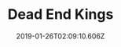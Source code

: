 ---
title: Dead End Kings
artist: Katatonia
date: 2019-01-26T02:09:10.606Z
cover: /upload/e363b405b4b4d259ddbecf01c516ae6c.1000x1000x1.jpg
styles:
  - Progressive Rock
  - Progressive Metal
links:
  spotify: https://play.spotify.com/album/0Rm1Q7jINtrkDbfXfqnlYg
  youtube: https://music.youtube.com/playlist?list=OLAK5uy_kES9gUWsxL9Vv2oJyuTtQeqDk1RrnCLi0
  applemusic: https://music.apple.com/us/album/dead-end-kings-deluxe-edition/675838299?uo=4
  soundcloud: ""
  bandcamp: ""
  deezer: https://www.deezer.com/album/5317491
---